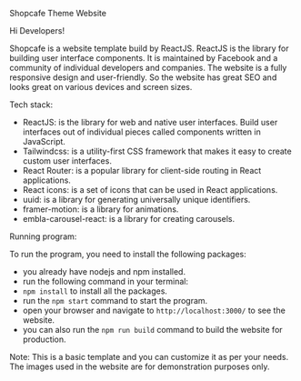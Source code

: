 Shopcafe Theme Website

Hi Developers!

Shopcafe is a website template build by ReactJS. ReactJS is the library for building user interface components. It is maintained by Facebook and a community of individual developers and companies. The website is a fully responsive design and user-friendly. So the website has great SEO and looks great on various devices and screen sizes.

Tech stack:

- ReactJS: is the library for web and native user interfaces. Build user interfaces out of individual pieces called components written in JavaScript.
- Tailwindcss: is a utility-first CSS framework that makes it easy to create custom user interfaces.
- React Router: is a popular library for client-side routing in React applications.
- React icons: is a set of icons that can be used in React applications.
- uuid: is a library for generating universally unique identifiers.
- framer-motion: is a library for animations.
- embla-carousel-react: is a library for creating carousels.

Running program:

To run the program, you need to install the following packages:

- you already have nodejs and npm installed.
- run the following command in your terminal:
- `npm install` to install all the packages.
- run the `npm start` command to start the program.
- open your browser and navigate to `http://localhost:3000/` to see the website.
- you can also run the `npm run build` command to build the website for production.

Note: This is a basic template and you can customize it as per your needs. The images used in the website are for demonstration purposes only.
